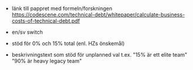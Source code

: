 - länk till pappret med formeln/forskningen
  https://codescene.com/technical-debt/whitepaper/calculate-business-costs-of-technical-debt.pdf
  
- en/sv switch

- stöd för 0% och 15% total (enl. HZs önskemål)

- beskrivningstext som stöd för unplanned val
  t.ex. "15% är ett elite team"
        "90% är heavy legacy team"